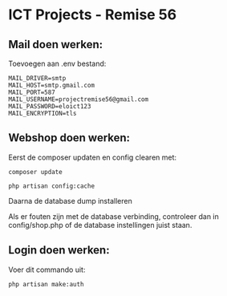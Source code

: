 # ICT Projects - Remise 56

## Mail doen werken:

Toevoegen aan .env bestand:
```
MAIL_DRIVER=smtp
MAIL_HOST=smtp.gmail.com
MAIL_PORT=587
MAIL_USERNAME=projectremise56@gmail.com
MAIL_PASSWORD=eloict123
MAIL_ENCRYPTION=tls
```
## Webshop doen werken:

Eerst de composer updaten en config clearen met:
```
composer update

php artisan config:cache
```
Daarna de database dump installeren

Als er fouten zijn met de database verbinding, controleer dan in config/shop.php of de database instellingen juist staan.

## Login doen werken:

Voer dit commando uit:
```
php artisan make:auth
```
